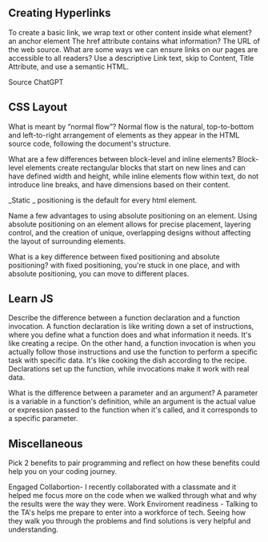 
## Creating Hyperlinks

To create a basic link, we wrap text or other content inside what element? <a> an anchor element 
The href attribute contains what information? The URL of the web source.
What are some ways we can ensure links on our pages are accessible to all readers? Use a descriptive Link text, 
skip to Content, Title Attribute, and use a semantic HTML.

Source ChatGPT

## CSS Layout

What is meant by “normal flow”? Normal flow is the natural, top-to-bottom and left-to-right arrangement of elements as they appear in the HTML source code, following the document's structure.

What are a few differences between block-level and inline elements? Block-level elements create rectangular blocks that start on new lines and can have defined width and height, while inline elements flow within text, do not introduce line breaks, and have dimensions based on their content.

_Static _ positioning is the default for every html element.

Name a few advantages to using absolute positioning on an element. Using absolute positioning on an element allows for precise placement, layering control, and the creation of unique, overlapping designs without affecting the layout of surrounding elements.

What is a key difference between fixed positioning and absolute positioning?
 with fixed positioning, you're stuck in one place, and with absolute positioning, you can move to different places.

 ## Learn JS


Describe the difference between a function declaration and a function invocation. A function declaration is like writing down a set of instructions, where you define what a function does and what information it needs. It's like creating a recipe. On the other hand, a function invocation is when you actually follow those instructions and use the function to perform a specific task with specific data. It's like cooking the dish according to the recipe. Declarations set up the function, while invocations make it work with real data.

What is the difference between a parameter and an argument?
A parameter is a variable in a function's definition, while an argument is the actual value or expression passed to the function when it's called, and it corresponds to a specific parameter.

## Miscellaneous

Pick 2 benefits to pair programming and reflect on how these benefits could help you on your coding journey.

Engaged Collabortion- I recently collaborated with a classmate and it helped me focus more on the code when we walked through what and why the results were the way they were.
Work Enviroment readiness - Talking to the TA's helps me prepare to enter into a workforce of tech. Seeing how they walk you through the problems and find solutions is very helpful and understanding. 